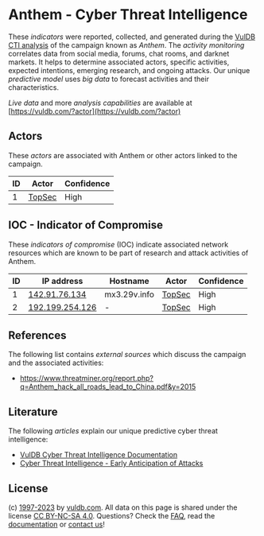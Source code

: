 # Anthem - Cyber Threat Intelligence

These _indicators_ were reported, collected, and generated during the [VulDB CTI analysis](https://vuldb.com/?kb.cti) of the campaign known as _Anthem_. The _activity monitoring_ correlates data from social media, forums, chat rooms, and darknet markets. It helps to determine associated actors, specific activities, expected intentions, emerging research, and ongoing attacks. Our unique _predictive model_ uses _big data_ to forecast activities and their characteristics.

_Live data_ and more _analysis capabilities_ are available at [https://vuldb.com/?actor](https://vuldb.com/?actor)

## Actors

These _actors_ are associated with Anthem or other actors linked to the campaign.

ID | Actor | Confidence
-- | ----- | ----------
1 | [TopSec](https://vuldb.com/?actor.topsec) | High

## IOC - Indicator of Compromise

These _indicators of compromise_ (IOC) indicate associated network resources which are known to be part of research and attack activities of Anthem.

ID | IP address | Hostname | Actor | Confidence
-- | ---------- | -------- | ----- | ----------
1 | [142.91.76.134](https://vuldb.com/?ip.142.91.76.134) | mx3.29v.info | [TopSec](https://vuldb.com/?actor.topsec) | High
2 | [192.199.254.126](https://vuldb.com/?ip.192.199.254.126) | - | [TopSec](https://vuldb.com/?actor.topsec) | High

## References

The following list contains _external sources_ which discuss the campaign and the associated activities:

* https://www.threatminer.org/report.php?q=Anthem_hack_all_roads_lead_to_China.pdf&y=2015

## Literature

The following _articles_ explain our unique predictive cyber threat intelligence:

* [VulDB Cyber Threat Intelligence Documentation](https://vuldb.com/?kb.cti)
* [Cyber Threat Intelligence - Early Anticipation of Attacks](https://www.scip.ch/en/?labs.20201022)

## License

(c) [1997-2023](https://vuldb.com/?kb.changelog) by [vuldb.com](https://vuldb.com/?kb.about). All data on this page is shared under the license [CC BY-NC-SA 4.0](https://creativecommons.org/licenses/by-nc-sa/4.0/). Questions? Check the [FAQ](https://vuldb.com/?kb.faq), read the [documentation](https://vuldb.com/?kb) or [contact us](https://vuldb.com/?contact)!
